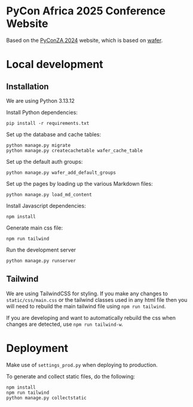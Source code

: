 # PyCon Africa 2025 Conference Website

Based on the [PyConZA 2024](https://github.com/PyConZA/pyconza2024/) website, which is based on [wafer](https://github.com/CTPUG/wafer).

# Local development 

## Installation

We are using Python 3.13.12

Install Python dependencies:

```
pip install -r requirements.txt
```

Set up the database and cache tables:

```
python manage.py migrate
python manage.py createcachetable wafer_cache_table
```

Set up the default auth groups:

```
python manage.py wafer_add_default_groups
```

Set up the pages by loading up the various Markdown files:

```
python manage.py load_md_content
```

Install Javascript dependencies:

```
npm install
```

Generate main css file:

```
npm run tailwind
```

Run the development server

```
python manage.py runserver
```

## Tailwind 

We are using TailwindCSS for styling. If you make any changes to `static/css/main.css` or the tailwind classes used in any html file then you will need to rebuild the main tailwind file using `npm run tailwind`.

If you are developing and want to automatically rebuild the css when changes are detected, use `npm run tailwind-w`.

# Deployment 

Make use of `settings_prod.py` when deploying to production. 

To generate and collect static files, do the following:

```
npm install
npm run tailwind
python manage.py collectstatic
```